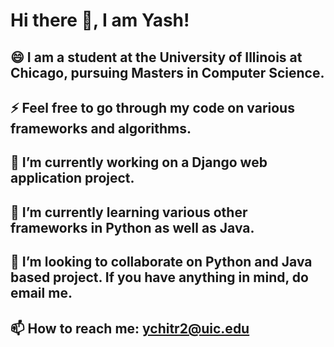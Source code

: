 # Hi there 👋, I am Yash!

## 😄 I am a student at the University of Illinois at Chicago, pursuing Masters in Computer Science.
## ⚡ Feel free to go through my code on various frameworks and algorithms.
## 🔭 I’m currently working on a Django web application project.
## 🌱 I’m currently learning various other frameworks in Python as well as Java.
## 👯 I’m looking to collaborate on Python and Java based project. If you have anything in mind, do email me.
## 📫 How to reach me: ychitr2@uic.edu


<!--
**yashchitre03/yashchitre03** is a ✨ _special_ ✨ repository because its `README.md` (this file) appears on your GitHub profile.

Here are some ideas to get you started:

- 🔭 I’m currently working on ...
- 🌱 I’m currently learning ...
- 👯 I’m looking to collaborate on ...
- 🤔 I’m looking for help with ...
- 💬 Ask me about ...
- 📫 How to reach me: ...
- 😄 Pronouns: ...
- ⚡ Fun fact: ...
-->
